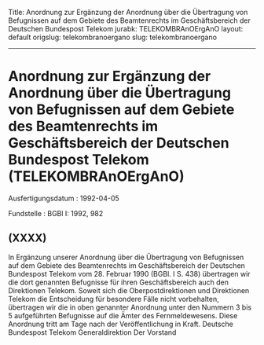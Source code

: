 Title: Anordnung zur Ergänzung der Anordnung über die Übertragung von Befugnissen
  auf dem Gebiete des Beamtenrechts im Geschäftsbereich der Deutschen Bundespost Telekom
jurabk: TELEKOMBRAnOErgAnO
layout: default
origslug: telekombranoergano
slug: telekombranoergano

---

# Anordnung zur Ergänzung der Anordnung über die Übertragung von Befugnissen auf dem Gebiete des Beamtenrechts im Geschäftsbereich der Deutschen Bundespost Telekom (TELEKOMBRAnOErgAnO)

Ausfertigungsdatum
:   1992-04-05

Fundstelle
:   BGBl I: 1992, 982



## (XXXX)

In Ergänzung unserer Anordnung über die Übertragung von Befugnissen
auf dem Gebiete des Beamtenrechts im Geschäftsbereich der Deutschen
Bundespost Telekom vom 28. Februar 1990 (BGBl. I S. 438) übertragen
wir die dort genannten Befugnisse für ihren Geschäftsbereich auch den
Direktionen Telekom.
Soweit sich die Oberpostdirektionen und Direktionen Telekom die
Entscheidung für besondere Fälle nicht vorbehalten, übertragen wir die
in oben genannter Anordnung unter den Nummern 3 bis 5 aufgeführten
Befugnisse auf die Ämter des Fernmeldewesens.
Diese Anordnung tritt am Tage nach der Veröffentlichung in Kraft.
Deutsche Bundespost Telekom
Generaldirektion
Der Vorstand

